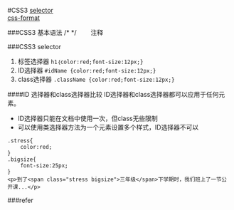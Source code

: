 #CSS3
[selector](css-selector.md)  
[css-format](css-format.md)




###CSS3 基本语法
/* */       　　注释


###CSS3 selector  
1. 标签选择器
  `h1｛color:red;font-size:12px;}`
2. ID选择器
  `#idName {color:red;font-size:12px;}`   
3. class选择器
   `.className {color:red;font-size:12px;}`
   
####ID 选择器和class选择器比较
ID选择器和class选择器都可以应用于任何元素。
- ID选择器只能在文档中使用一次，但class无些限制
- 可以使用类选择器方法为一个元素设置多个样式，ID选择器不可以  

```
.stress{
    color:red;
}
.bigsize{
    font-size:25px;
}
<p>到了<span class="stress bigsize">三年级</span>下学期时，我们班上了一节公开课...</p>
```



###refer
